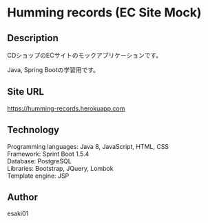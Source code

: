 # Humming records (EC Site Mock)

## Description

CDショップのECサイトのモックアプリケーションです。

Java, Spring Bootの学習用です。

## Site URL

https://humming-records.herokuapp.com

## Technology

Programming languages: Java 8, JavaScript, HTML, CSS  
Framework: Sprint Boot 1.5.4  
Database: PostgreSQL  
Libraries: Bootstrap, JQuery, Lombok  
Template engine: JSP

## Author

esaki01
